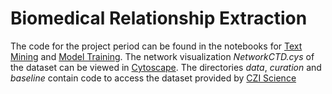 # Biomedical Relationship Extraction
The code for the project period can be found in the notebooks for [Text Mining](Biomedical_Text_Mining_Tasks.ipynb) and [Model Training](BiomedRE_Baseline_Model.ipynb). 
The network visualization *NetworkCTD.cys* of the dataset can be viewed in [Cytoscape](https://cytoscape.org). The directories *data*, *curation* and *baseline* contain code to access the dataset provided by [CZI Science](https://github.com/chanzuckerberg/ChemDisGene/tree/master)
